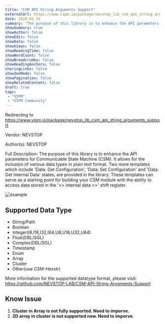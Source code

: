 ```yaml
---
title: "CSM API String Arguments Support"
externalUrl: https://www.vipm.io/package/nevstop_lib_csm_api_string_arguments_support
date: 2024-01-31
summary: "The purpose of this library is to enhance the API parameters for Communicable State Machine (CSM)."
showSummary: true
showAuthor: false
showEdit: false
showData: false
showViews: false
showReadingTime: false
showWordCount: false
showBreadcrumbs: false
showHeadingAnchors: false
sharingLinks: false
showZenMode: false
showPagination: false
showRelatedContent: false
draft: true
tags:
 - "VIPM"
 - "VIPM Community"
---
```


Redirecting to https://www.vipm.io/package/nevstop_lib_csm_api_string_arguments_support

Vendor: NEVSTOP

Author(s): NEVSTOP
 
Full Description:
The purpose of this library is to enhance the API parameters for Communicable State Machine (CSM). It allows for the inclusion of various data types in plain text format. Two more templates which include 'Data: Get Configuration', 'Data: Set Configuration' and 'Data: Get Internal Data' states, are provided in the library. These templates can serve as a starting point for building your CSM module with the ability to access data stored in the '>> internal data >>' shift register.

![example](.github/doc.png)

## Supported Data Type

- String/Path
- Boolean
- Integer(I8,I16,I32,I64,U8,U16,U32,U64)
- Float(DBL/SGL)
- Complex(DBL/SGL)
- Timestamp
- Enum
- Array
- Cluster
- Other(use CSM-Hexstr)

More information for the supported datatype format, please visit: https://github.com/NEVSTOP-LAB/CSM-API-String-Arugments-Support

## Know Issue

1.  **Cluster in Array is not fully supported. Need to imporve.**
2.  **2D array in cluster is not supported now. Need to imporve.**